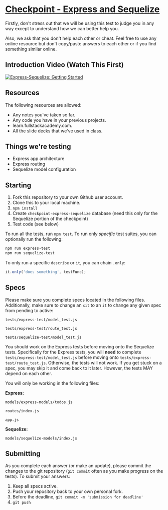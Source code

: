 # [Checkpoint - Express and Sequelize](https://github.com/FullstackAcademy/Checkpoint-Express-Sequelize-B)

Firstly, don't stress out that we will be using this test to judge you in any way except to understand how we can better help you.

Also, we ask that you don't help each other or cheat. Feel free to use any online resource but don't copy/paste answers to each other or if you find something similar online.

## Introduction Video (Watch This First)

[![Express-Sequelize: Getting Started](https://img.youtube.com/vi/KgniaenJsj0/0.jpg)](https://youtu.be/KgniaenJsj0)


## Resources

The following resources are allowed:

- Any notes you've taken so far.
- Any code you have in your previous projects.
- learn.fullstackacademy.com.
- All the slide decks that we've used in class.

## Things we're testing

- Express app architecture
- Express routing
- Sequelize model configuration

## Starting

1. Fork this repository to your own Github user account.
2. Clone this to your local machine.
3. `npm install`
4. Create `checkpoint-express-sequelize` database (need this only for the Sequelize portion of the checkpoint)
5. Test code (see below)

To run all the tests, run `npm test`. To run only _specific_ test suites, you can optionally run the following:

```bash
npm run express-test
npm run sequelize-test
```

To only run a specific `describe` or `it`, you can chain `.only`:

```js
it.only('does something', testFunc);
```

## Specs

Please make sure you complete specs located in the following files. Additionally, make sure to change an `xit` to an `it` to change any given spec from pending to active:

`tests/express-test/model_test.js`

`tests/express-test/route_test.js`

`tests/sequelize-test/model_test.js`

You should work on the Express tests before moving onto the Sequelize tests. Specifically for the Express tests, you will **need** to complete `tests/express-test/model_test.js` before moving onto `tests/express-test/route_test.js`. Otherwise, the tests will not work. If you get stuck on a spec, you may skip it and come back to it later. However, the tests MAY depend on each other.

You will only be working in the following files:

**Express:**

`models/express-models/todos.js`

`routes/index.js`

`app.js`

**Sequelize:**

`models/sequelize-models/index.js`

## Submitting

As you complete each answer (or make an update), please commit the changes to the git repository (`git commit` often as you make progress on the tests). To submit your answers:

1. Keep all specs active.
2. Push your repository back to your own personal fork.
3. Before the deadline, `git commit -m 'submission for deadline'`
4. `git push`
